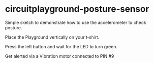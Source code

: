 # circuitplayground-posture-sensor

Simple sketch to demonstrate how to use the accelerometer to check posture.

Place the Playground vertically on your t-shirt. 

Press the left button and wait for the LED to turn green.

Get alerted via a Vibration motor connected to PIN #9
